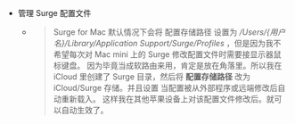- 管理 Surge 配置文件
	- > Surge for Mac 默认情况下会将 配置存储路径 设置为 _/Users/{用户名}/Library/Application Support/Surge/Profiles_  ，但是因为我不希望每次对 Mac mini 上的 Surge 修改配置文件时需要接显示器鼠标键盘。
	  > 因为毕竟当成软路由来用，肯定是放在角落里。所以我在 iCloud 里创建了 Surge 目录，然后将 **配置存储路径** 改为 iCloud/Surge 存储。并且设置 当配置被从外部程序或远端修改后自动重新载入。
	  > 这样我在其他苹果设备上对该配置文件修改后。就可以自动生效了。